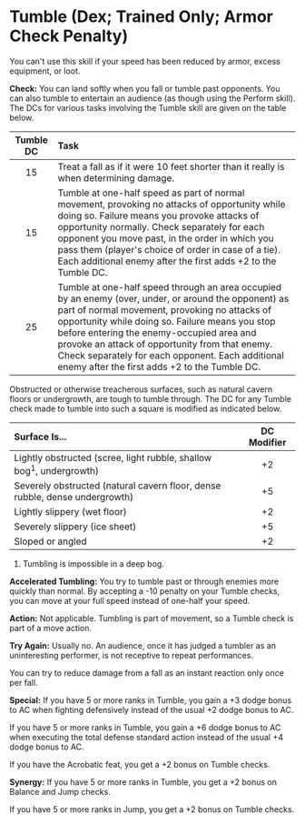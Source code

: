 # Tumble (Dex; Trained Only; Armor Check Penalty)

You can't use this skill if your speed has been reduced by armor, excess equipment, or loot.

**Check:** You can land softly when you fall or tumble past opponents. You can also tumble to entertain an audience (as though using the Perform skill). The DCs for various tasks involving the Tumble skill are given on the table below.

| Tumble DC | Task                                                                                                                                                                                                                                                                                                                                                                                                         |
|:---------:|:------------------------------------------------------------------------------------------------------------------------------------------------------------------------------------------------------------------------------------------------------------------------------------------------------------------------------------------------------------------------------------------------------------ |
|    15     | Treat a fall as if it were 10 feet shorter than it really is when determining damage.                                                                                                                                                                                                                                                                                                                        |
|    15     | Tumble at one-half speed as part of normal movement, provoking no attacks of opportunity while doing so. Failure means you provoke attacks of opportunity normally. Check separately for each opponent you move past, in the order in which you pass them (player's choice of order in case of a tie). Each additional enemy after the first adds +2 to the Tumble DC.                                       |
|    25     | Tumble at one-half speed through an area occupied by an enemy (over, under, or around the opponent) as part of normal movement, provoking no attacks of opportunity while doing so. Failure means you stop before entering the enemy-occupied area and provoke an attack of opportunity from that enemy. Check separately for each opponent. Each additional enemy after the first adds +2 to the Tumble DC. |

Obstructed or otherwise treacherous surfaces, such as natural cavern floors or undergrowth, are tough to tumble through. The DC for any Tumble check made to tumble into such a square is modified as indicated below.

| Surface Is...                                                                  | DC Modifier |
|:------------------------------------------------------------------------------ |:-----------:|
| Lightly obstructed (scree, light rubble, shallow bog<sup>1</sup>, undergrowth) |     +2      |
| Severely obstructed (natural cavern floor, dense rubble, dense undergrowth)    |     +5      |
| Lightly slippery (wet floor)                                                   |     +2      |
| Severely slippery (ice sheet)                                                  |     +5      |
| Sloped or angled                                                               |     +2      |

1) Tumbling is impossible in a deep bog.

**Accelerated Tumbling:** You try to tumble past or through enemies more quickly than normal. By accepting a -10 penalty on your Tumble checks, you can move at your full speed instead of one-half your speed.

**Action:** Not applicable. Tumbling is part of movement, so a Tumble check is part of a move action.

**Try Again:** Usually no. An audience, once it has judged a tumbler as an uninteresting performer, is not receptive to repeat performances.

You can try to reduce damage from a fall as an instant reaction only once per fall.

**Special:** If you have 5 or more ranks in Tumble, you gain a +3 dodge bonus to AC when fighting defensively instead of the usual +2 dodge bonus to AC.

If you have 5 or more ranks in Tumble, you gain a +6 dodge bonus to AC when executing the total defense standard action instead of the usual +4 dodge bonus to AC.

If you have the Acrobatic feat, you get a +2 bonus on Tumble checks.

**Synergy:** If you have 5 or more ranks in Tumble, you get a +2 bonus on Balance and Jump checks.

If you have 5 or more ranks in Jump, you get a +2 bonus on Tumble checks.
